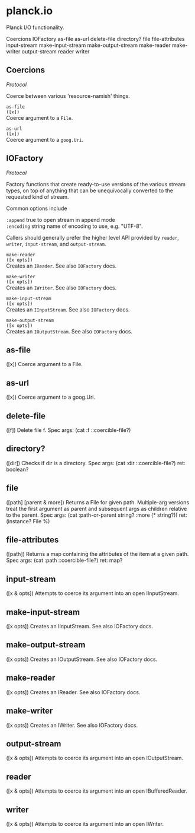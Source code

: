 # planck.io

Planck I/O functionality.

Coercions
IOFactory
as-file
as-url
delete-file
directory?
file
file-attributes
input-stream
make-input-stream
make-output-stream
make-reader
make-writer
output-stream
reader
writer

## Coercions
_Protocol_

  Coerce between various 'resource-namish' things.

  `as-file`<br/>
  `([x])`<br/>
  Coerce argument to a `File`.

  `as-url`<br/>
  `([x])`<br/>
  Coerce argument to a `goog.Uri`.
  
## IOFactory
_Protocol_

  Factory functions that create ready-to-use versions of
  the various stream types, on top of anything that can
  be unequivocally converted to the requested kind of stream.

  Common options include

  `:append`   true to open stream in append mode<br/>
  `:encoding`  string name of encoding to use, e.g. "UTF-8".

  Callers should generally prefer the higher level API provided by
  `reader`, `writer`, `input-stream`, and `output-stream`.

  `make-reader`<br/>
  `([x opts])`<br/>
  Creates an `IReader`. See also `IOFactory` docs.

  `make-writer`<br/>
  `([x opts])`<br/>
  Creates an `IWriter`. See also `IOFactory` docs.

  `make-input-stream`<br/>
  `([x opts])`<br/>
  Creates an `IInputStream`. See also `IOFactory` docs.

  `make-output-stream`<br/>
  `([x opts])`<br/>
  Creates an `IOutputStream`. See also `IOFactory` docs.
  
## as-file
([x])
  Coerce argument to a File.
  
## as-url
([x])
  Coerce argument to a goog.Uri.
  
## delete-file
([f])
  Delete file f.
Spec
 args: (cat :f ::coercible-file?)
 
## directory?
([dir])
  Checks if dir is a directory.
Spec
 args: (cat :dir ::coercible-file?)
 ret: boolean?
 
## file
([path] [parent & more])
  Returns a File for given path.  Multiple-arg
   versions treat the first argument as parent and subsequent args as
   children relative to the parent.
Spec
 args: (cat :path-or-parent string? :more (* string?))
 ret: (instance? File %)
 
## file-attributes
([path])
  Returns a map containing the attributes of the item at a given path.
Spec
 args: (cat :path ::coercible-file?)
 ret: map?
 
## input-stream
([x & opts])
  Attempts to coerce its argument into an open IInputStream.
  
## make-input-stream
([x opts])
  Creates an IInputStream. See also IOFactory docs.
  
## make-output-stream
([x opts])
  Creates an IOutputStream. See also IOFactory docs.
  
## make-reader
([x opts])
  Creates an IReader. See also IOFactory docs.
  
## make-writer
([x opts])
  Creates an IWriter. See also IOFactory docs.
  
## output-stream
([x & opts])
  Attempts to coerce its argument into an open IOutputStream.
  
## reader
([x & opts])
  Attempts to coerce its argument into an open IBufferedReader.
  
## writer
([x & opts])
  Attempts to coerce its argument into an open IWriter.
